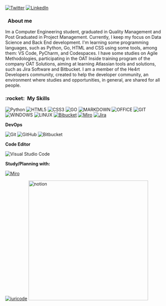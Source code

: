 [![Twitter](https://img.shields.io/badge/Twitter-1DA1F2?style=for-the-badge&logo=twitter&logoColor=white)](https://twitter.com/LucasBarcat)
[![LinkedIn](https://img.shields.io/badge/LinkedIn-0077B5?style=for-the-badge&logo=linkedin&logoColor=white)](https://www.linkedin.com/in/lucas-barcat/)

<h3> &nbsp; About me </h3>

 Im a Computer Engineering student, graduated in Quality Management and Post Graduated in Project Management. Currently, I keep my focus on Data Science and Back End development. I'm learning some programming languages, such as Python, Go, HTML and CSS using some tools, among them: VS Code, PyCharm, and Codespaces. I have some studies on Agile Methodologies, participating in the OAT Inside training program of the company OAT Solutions, aiming at learning Atlassian tools and solutions, such as Jira Software and Bitbucket. I am a member of the He4rt Developers community, created to help the developer community, an environment where studies and opportunities, in general, are shared for all people.


<h3> :rocket: &nbsp;My Skills </h3>

![Python](https://img.shields.io/badge/Python-3776AB?style=for-the-badge&logo=python&logoColor=white)
![HTML5](https://img.shields.io/badge/HTML5-E34F26?style=for-the-badge&logo=html5&logoColor=white)
![CSS3](https://img.shields.io/badge/CSS3-1572B6?style=for-the-badge&logo=css3&logoColor=white)
![GO](https://img.shields.io/badge/Go-00ADD8?style=for-the-badge&logo=go&logoColor=white)
![MARKDOWN](https://img.shields.io/badge/Markdown-000000?style=for-the-badge&logo=markdown&logoColor=white)
![OFFICE](https://img.shields.io/badge/Microsoft_Office-D83B01?style=for-the-badge&logo=microsoft-office&logoColor=white)
![GIT](https://img.shields.io/badge/Git-E34F26?style=for-the-badge&logo=git&logoColor=white)
![WINDOWS](https://img.shields.io/badge/Windows-017AD7?style=for-the-badge&logo=windows&logoColor=white)
![LINUX](https://img.shields.io/badge/Linux-E34F26?style=for-the-badge&logo=linux&logoColor=black)
[![Bibucket](https://img.shields.io/badge/Bitbucket-330F63?style=for-the-badge&logo=bitbucket&logoColor=white)](https://bitbucket.org/product)
[![Miro](https://img.shields.io/badge/Miro-F7C922?style=for-the-badge&logo=Miro&logoColor=050036)](https://bitbucket.org/product)
[![Jira](https://img.shields.io/badge/Jira-0052CC?style=for-the-badge&logo=Jira&logoColor=white)](https://bitbucket.org/product)

**DevOps**

  ![Git](https://img.shields.io/badge/-Git-333333?style=flat&logo=git)
  ![GitHub](https://img.shields.io/badge/-GitHub-333333?style=flat&logo=github)
  ![Bitbucket](https://img.shields.io/badge/-Bitbucket-333333?style=flat&logo=bitbucket)

**Code Editor**

  ![Visual Studio Code](https://img.shields.io/badge/-Visual%20Studio%20Code-333333?style=flat&logo=visual-studio-code&logoColor=007ACC)

**Study/Planning with:**

[![Miro](https://img.shields.io/badge/Notion-000000?style=for-the-badge&logo=notion&logoColor=white)](https://bitbucket.org/product)

[![iuricode](https://github-readme-stats.vercel.app/api/top-langs/?username=lbarcat&hide=html&layout=compact=true&theme=dark)](https://github.com/lbarcat/github-readme-stats)
<img src="https://cdn.dribbble.com/users/1271325/screenshots/14874367/media/2b7861673ec2da8f6d05084bd50e0156.gif" title="notion" width="380" talign="center"/></a>